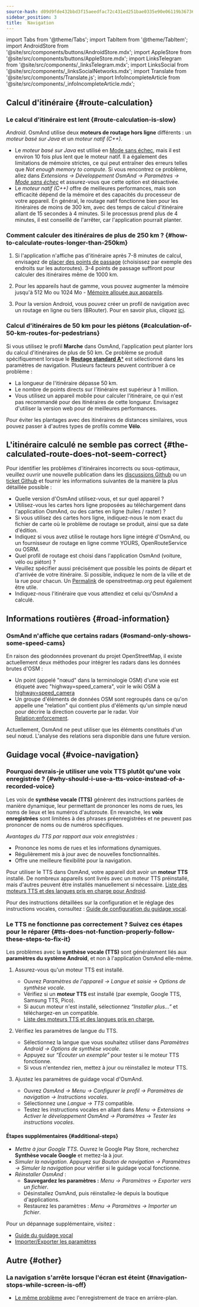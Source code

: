 ```yaml
---
source-hash: d09d9fde432bbd3f15aeedfac72c431ed251bae0335e90e06119b3673629070b
sidebar_position: 3
title:  Navigation
---
```


import Tabs from '@theme/Tabs';
import TabItem from '@theme/TabItem';
import AndroidStore from '@site/src/components/buttons/AndroidStore.mdx';
import AppleStore from '@site/src/components/buttons/AppleStore.mdx';
import LinksTelegram from '@site/src/components/_linksTelegram.mdx';
import LinksSocial from '@site/src/components/_linksSocialNetworks.mdx';
import Translate from '@site/src/components/Translate.js';
import InfoIncompleteArticle from '@site/src/components/_infoIncompleteArticle.mdx';


## Calcul d'itinéraire {#route-calculation}

### Le calcul d'itinéraire est lent {#route-calculation-is-slow}

*Android*. OsmAnd utilise deux **moteurs de routage hors ligne** différents : un *moteur basé sur Java* et un *moteur natif (C++)*.

- Le *moteur basé sur Java* est utilisé en [Mode sans échec](../plugins/development.md#overview), mais il est environ 10 fois plus lent que le moteur natif. Il a également des limitations de mémoire strictes, ce qui peut entraîner des erreurs telles que *Not enough memory to compute*. Si vous rencontrez ce problème, allez dans *Extensions → Développement OsmAnd → Paramètres →* [*Mode sans échec*](../plugins/development.md#overview) et assurez-vous que cette option est désactivée.
- Le *moteur natif (C++)* offre de meilleures performances, mais son efficacité dépend de la mémoire et des capacités du processeur de votre appareil. En général, le routage natif fonctionne bien pour les itinéraires de moins de 300 km, avec des temps de calcul d'itinéraire allant de 15 secondes à 4 minutes. Si le processus prend plus de 4 minutes, il est conseillé de l'arrêter, car l'application pourrait planter.


### Comment calculer des itinéraires de plus de 250 km ? {#how-to-calculate-routes-longer-than-250km}

1. Si l'application n'affiche pas d'itinéraire après 7-8 minutes de calcul, envisagez de [placer des points de passage](../navigation/setup/route-navigation.md#route-recalculation) (choisissez par exemple des endroits sur les autoroutes). 3-4 points de passage suffiront pour calculer des itinéraires même de 1000 km.

2. Pour les appareils haut de gamme, vous pouvez augmenter la mémoire jusqu'à 512 Mo ou 1024 Mo - [Mémoire allouée aux appareils](../plugins/development.md#memory-settings).

3. Pour la version Android, vous pouvez créer un profil de navigation avec un routage en ligne ou tiers (BRouter). Pour en savoir plus, cliquez [ici](../navigation/routing/brouter.md).

### Calcul d'itinéraires de 50 km pour les piétons {#calculation-of-50-km-routes-for-pedestrians}

Si vous utilisez le profil **Marche** dans OsmAnd, l'application peut planter lors du calcul d'itinéraires de plus de 50 km. Ce problème se produit spécifiquement lorsque le [**Routage standard A***](../navigation/guidance/navigation-settings.md#development-settings) est sélectionné dans les paramètres de navigation. Plusieurs facteurs peuvent contribuer à ce problème :

- La longueur de l'itinéraire dépasse 50 km.
- Le nombre de points directs sur l'itinéraire est supérieur à 1 million.
- Vous utilisez un appareil mobile pour calculer l'itinéraire, ce qui n'est pas recommandé pour des itinéraires de cette longueur. Envisagez d'utiliser la version web pour de meilleures performances.

Pour éviter les plantages avec des itinéraires de distances similaires, vous pouvez passer à d'autres types de profils comme **Vélo**.


## L'itinéraire calculé ne semble pas correct {#the-calculated-route-does-not-seem-correct}

Pour identifier les problèmes d'itinéraires incorrects ou sous-optimaux, veuillez ouvrir une nouvelle publication dans les [discussions Github](https://github.com/osmandapp/OsmAnd/discussions) ou un [ticket Github](https://github.com/osmandapp/Osmand/issues) et fournir les informations suivantes de la manière la plus détaillée possible :

- Quelle version d'OsmAnd utilisez-vous, et sur quel appareil ?
- Utilisez-vous les cartes hors ligne proposées au téléchargement dans l'application OsmAnd, ou des cartes en ligne (tuiles / raster) ?
- Si vous utilisez des cartes hors ligne, indiquez-nous le nom exact du fichier de carte où le problème de routage se produit, ainsi que sa date d'édition.
- Indiquez si vous avez utilisé le routage hors ligne intégré d'OsmAnd, ou un fournisseur de routage en ligne comme YOURS, OpenRouteService ou OSRM.
- Quel profil de routage est choisi dans l'application OsmAnd (voiture, vélo ou piéton) ?
- Veuillez spécifier aussi précisément que possible les points de départ et d'arrivée de votre itinéraire. Si possible, indiquez le nom de la ville et de la rue pour chacun. Un [Permalink](https://wiki.openstreetmap.org/wiki/Permalink) de openstreetmap.org peut également être utile.
- Indiquez-nous l'itinéraire que vous attendiez et celui qu'OsmAnd a calculé.

## Informations routières {#road-information}

### OsmAnd n'affiche que certains radars {#osmand-only-shows-some-speed-cams}

En raison des géodonnées provenant du projet OpenStreetMap, il existe actuellement deux méthodes pour intégrer les radars dans les données brutes d'OSM :

- Un point (appelé "nœud" dans la terminologie OSM) d'une voie est étiqueté avec "highway=speed_camera", voir le wiki OSM à [highway=speed_camera](https://wiki.openstreetmap.org/wiki/Tag%3Ahighway%3Dspeed_camera)
- Un groupe d'éléments de données OSM sont regroupés dans ce qu'on appelle une "relation" qui contient plus d'éléments qu'un simple nœud pour décrire la direction couverte par le radar. Voir [Relation:enforcement](https://wiki.openstreetmap.org/wiki/Relation:enforcement).

Actuellement, OsmAnd ne peut utiliser que les éléments constitués d'un seul nœud. L'analyse des relations sera disponible dans une future version.


## Guidage vocal {#voice-navigation}

### Pourquoi devrais-je utiliser une voix TTS plutôt qu'une voix enregistrée ? {#why-should-i-use-a-tts-voice-instead-of-a-recorded-voice}

Les voix de **synthèse vocale (TTS)** génèrent des instructions parlées de manière dynamique, leur permettant de prononcer les noms de rues, les noms de lieux et les numéros d'autoroute. En revanche, les **voix enregistrées** sont limitées à des phrases préenregistrées et ne peuvent pas prononcer de noms ou de numéros spécifiques.

*Avantages du TTS par rapport aux voix enregistrées :*

- Prononce les noms de rues et les informations dynamiques.
- Régulièrement mis à jour avec de nouvelles fonctionnalités.
- Offre une meilleure flexibilité pour la navigation.

Pour utiliser le TTS dans OsmAnd, votre appareil doit avoir un **moteur TTS** installé. De nombreux appareils sont livrés avec un moteur TTS préinstallé, mais d'autres peuvent être installés manuellement si nécessaire. [Liste des moteurs TTS et des langues pris en charge pour Android](https://accessibleandroid.com/list-of-languages-with-available-tts-engines-on-android/).

Pour des instructions détaillées sur la configuration et le réglage des instructions vocales, consultez : [Guide de configuration du guidage vocal](../navigation/guidance/voice-navigation.md).

### Le TTS ne fonctionne pas correctement ? Suivez ces étapes pour le réparer {#tts-does-not-function-properly-follow-these-steps-to-fix-it}

Les problèmes avec la **synthèse vocale (TTS)** sont généralement liés aux **paramètres du système Android**, et non à l'application OsmAnd elle-même.

1. Assurez-vous qu'un moteur TTS est installé.

    - Ouvrez *Paramètres de l'appareil → Langue et saisie → Options de synthèse vocale*.
    - Vérifiez si un **moteur TTS** est installé (par exemple, Google TTS, Samsung TTS, Pico).
    - Si aucun moteur n'est installé, sélectionnez *“Installer plus…”* et téléchargez-en un compatible.
    - [Liste des moteurs TTS et des langues pris en charge.](https://accessibleandroid.com/list-of-languages-with-available-tts-engines-on-android/)

2. Vérifiez les paramètres de langue du TTS.

    - Sélectionnez la langue que vous souhaitez utiliser dans *Paramètres Android → Options de synthèse vocale*.
    - Appuyez sur *“Écouter un exemple”* pour tester si le moteur TTS fonctionne.
    - Si vous n'entendez rien, mettez à jour ou réinstallez le moteur TTS.

3. Ajustez les paramètres de guidage vocal d'OsmAnd.

    - Ouvrez *OsmAnd → Menu → Configurer le profil → Paramètres de navigation → Instructions vocales*.
    - Sélectionnez une *Langue → TTS* compatible.
    - Testez les instructions vocales en allant dans *Menu → Extensions → Activer le développement OsmAnd → Paramètres → Tester les instructions vocales*.

#### Étapes supplémentaires {#additional-steps}

- *Mettre à jour Google TTS*. Ouvrez le Google Play Store, recherchez **Synthèse vocale Google** et mettez-la à jour.
- *Simuler la navigation*. Appuyez sur *Bouton de navigation → Paramètres → Simuler la navigation* pour vérifier si le guidage vocal fonctionne.
- *Réinstaller OsmAnd* :
   - **Sauvegardez les paramètres :** *Menu → Paramètres → Exporter vers un fichier*.
   - Désinstallez OsmAnd, puis réinstallez-le depuis la boutique d'applications.
   - Restaurez les paramètres : *Menu → Paramètres → Importer un fichier*.

Pour un dépannage supplémentaire, visitez :

- [Guide du guidage vocal](../navigation/guidance/voice-navigation.md)
- [Importer/Exporter les paramètres](../personal/import-export.md)


## Autre {#other}

### La navigation s'arrête lorsque l'écran est éteint {#navigation-stops-while-screen-is-off}

- [Le même problème](../troubleshooting/track-recording-issues.md#overview) avec l'enregistrement de trace en arrière-plan.